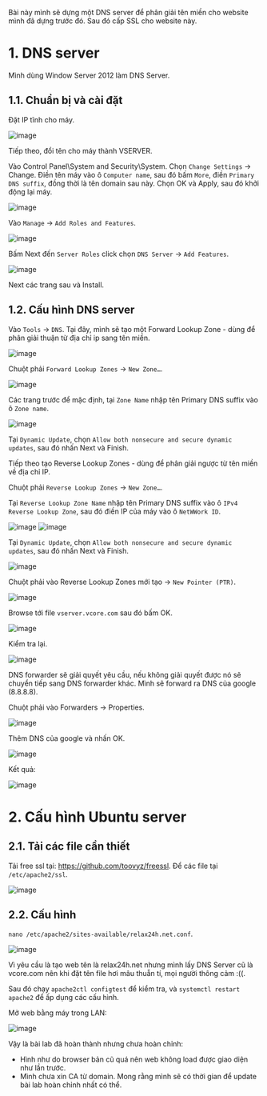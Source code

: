 Bài này mình sẽ dựng một DNS server để phân giải tên miền cho website mình đã dựng trước đó. Sau đó cấp SSL cho website này.

# 1. DNS server

Mình dùng Window Server 2012 làm DNS Server.

## 1.1. Chuẩn bị và cài đặt

Đặt IP tĩnh cho máy.

![image](https://github.com/toovyz/blog/assets/90684283/130ce43f-82ed-41f6-aa81-5736c1925af6)

Tiếp theo, đổi tên cho máy thành VSERVER.

Vào Control Panel\System and Security\System. Chọn `Change Settings` -> Change. Điền tên máy vào ô `Computer name`, sau đó bấm `More`, điền `Primary DNS suffix`, đồng thời là tên domain sau này. Chọn OK và Apply, sau đó khởi động lại máy.

![image](https://github.com/toovyz/blog/assets/90684283/d659bfb6-121a-4112-9cd8-076007608b28)

Vào `Manage` -> `Add Roles and Features`.

![image](https://github.com/toovyz/blog/assets/90684283/02659e5f-dc05-4162-b01d-1da3d393e2f6)

Bấm Next đến `Server Roles` click chọn `DNS Server` -> `Add Features`.

![image](https://github.com/toovyz/blog/assets/90684283/1527ce98-6483-4f3e-9991-2da3e73c1af2)

Next các trang sau và Install.

## 1.2. Cấu hình DNS server

Vào `Tools` -> `DNS`. Tại đây, mình sẽ tạo một Forward Lookup Zone - dùng để phân giải thuận từ địa chỉ ip sang tên miền.

![image](https://github.com/toovyz/blog/assets/90684283/02c367b5-6531-4aef-bdc6-7f3eed4b9a02)

Chuột phải `Forward Lookup Zones` -> `New Zone…`.

![image](https://github.com/toovyz/blog/assets/90684283/f99ebe06-b588-42e5-9021-b7aa0c4feb82)

Các trang trước để mặc định, tại `Zone Name` nhập tên Primary DNS suffix vào ô `Zone name`.

![image](https://github.com/toovyz/blog/assets/90684283/eb925814-7ec2-4095-b380-61e7c6b2e87c)

Tại `Dynamic Update`, chọn `Allow both nonsecure and secure dynamic updates`, sau đó nhấn Next và Finish.

Tiếp theo tạo Reverse Lookup Zones - dùng để phân giải ngược từ tên miền về địa chỉ IP.

Chuột phải `Reverse Lookup Zones` -> `New Zone…`.

Tại `Reverse Lookup Zone Name` nhập tên Primary DNS suffix vào ô `IPv4 Reverse Lookup Zone`, sau đó điền IP của máy vào ô `NetWWork ID`.

![image](https://github.com/toovyz/blog/assets/90684283/78af74b4-0cb7-4e94-8eed-a25fc9bed37c)
![image](https://github.com/toovyz/blog/assets/90684283/96ecff53-9fd1-4ac7-8a52-aea17664374f)

Tại `Dynamic Update`, chọn `Allow both nonsecure and secure dynamic updates`, sau đó nhấn Next và Finish.

![image](https://github.com/toovyz/blog/assets/90684283/ca17ca7c-6172-4676-b6fb-45ebd0809d81)

Chuột phải vào Reverse Lookup Zones mới tạo -> `New Pointer (PTR)`.

![image](https://github.com/toovyz/blog/assets/90684283/b8a75e71-efee-4c69-a03b-7f0a3152d03c)

Browse tới file `vserver.vcore.com` sau đó bấm OK. 

![image](https://github.com/toovyz/blog/assets/90684283/35f53cac-a47c-4e52-8fbc-571e9dc6d965)

Kiểm tra lại.

![image](https://github.com/toovyz/blog/assets/90684283/536b77cf-dba0-4003-a137-5a69dc77edeb)

DNS forwarder sẽ giải quyết yêu cầu, nếu không giải quyết được nó sẽ chuyển tiếp sang DNS forwarder khác​. Mình sẽ forward ra DNS của google (8.8.8.8).

Chuột phải vào Forwarders -> Properties.

![image](https://github.com/toovyz/blog/assets/90684283/f594f74a-f3cd-4d2c-a606-323c29906f4d)

Thêm DNS của google và nhấn OK.

![image](https://github.com/toovyz/blog/assets/90684283/fab24e9f-334d-4eb7-a541-c9a38f799027)

Kết quả: 

![image](https://github.com/toovyz/blog/assets/90684283/72ffda42-f649-43a9-afa0-da9f2fe54968)

# 2. Cấu hình Ubuntu server
## 2.1. Tải các file cần thiết
Tải free ssl tại: https://github.com/toovyz/freessl. Để các file tại `/etc/apache2/ssl`.

![image](https://github.com/toovyz/blog/assets/90684283/54dd41c5-5cc9-4534-a7d0-4787c6a44bf4)

## 2.2. Cấu hình

`nano /etc/apache2/sites-available/relax24h.net.conf`.

![image](https://github.com/toovyz/blog/assets/90684283/5aae66cd-0dcd-4402-8a77-9c087eff48b2)

Vì yêu cầu là tạo web tên là relax24h.net nhưng mình lấy DNS Server cũ là vcore.com nên khi đặt tên file hơi mâu thuẫn tí, mọi người thông cảm :((.

Sau đó chạy `apache2ctl configtest` để kiểm tra, và `systemctl restart apache2` để ấp dụng các cấu hình.

Mở web bằng máy trong LAN:

![image](https://github.com/toovyz/blog/assets/90684283/e941ea0b-8b63-4da7-b1bd-7ce4ea90012f)

Vậy là bài lab đã hoàn thành nhưng chưa hoàn chỉnh:
- Hình như do browser bản cũ quá nên web không load được giao diện như lần trước.
- Mình chưa xin CA từ domain.
Mong rằng mình sẽ có thời gian để update bài lab hoàn chỉnh nhất có thể.
